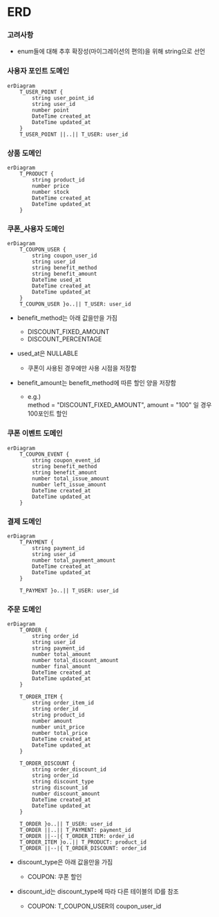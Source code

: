 # ERD
### 고려사항
* enum들에 대해 추후 확장성(마이그레이션의 편의)을 위해 string으로 선언

### 사용자 포인트 도메인
```mermaid
erDiagram
    T_USER_POINT {
        string user_point_id
        string user_id
        number point
        DateTime created_at
        DateTime updated_at
    }
    T_USER_POINT ||..|| T_USER: user_id 
```

### 상품 도메인
```mermaid
erDiagram
    T_PRODUCT {
        string product_id
        number price
        number stock 
        DateTime created_at
        DateTime updated_at
    }
```

### 쿠폰_사용자 도메인
```mermaid
erDiagram
    T_COUPON_USER {
        string coupon_user_id
        string user_id
        string benefit_method 
        string benefit_amount
        DateTime used_at
        DateTime created_at
        DateTime updated_at
    }
    T_COUPON_USER }o..|| T_USER: user_id 
```
* benefit_method는 아래 값을만을 가짐 
    * DISCOUNT_FIXED_AMOUNT
    * DISCOUNT_PERCENTAGE
* used_at은 NULLABLE 
    * 쿠폰이 사용된 경우에만 사용 시점을 저장함 

* benefit_amount는 benefit_method에 따른 할인 양을 저장함
    * e.g.) <br>
    method = "DISCOUNT_FIXED_AMOUNT", amount = "100" 일 경우<br>
    100포인트 할인



### 쿠폰 이벤트 도메인
```mermaid
erDiagram
    T_COUPON_EVENT {
        string coupon_event_id
        string benefit_method 
        string benefit_amount
        number total_issue_amount
        number left_issue_amount
        DateTime created_at
        DateTime updated_at
    }
```

###  결제 도메인
```mermaid
erDiagram
    T_PAYMENT {
        string payment_id
        string user_id
        number total_payment_amount 
        DateTime created_at
        DateTime updated_at
    }

    T_PAYMENT }o..|| T_USER: user_id 
```

### 주문 도메인   
```mermaid
erDiagram
    T_ORDER {
        string order_id
        string user_id
        string payment_id
        number total_amount
        number total_discount_amount
        number final_amount
        DateTime created_at
        DateTime updated_at
    }
    
    T_ORDER_ITEM {
        string order_item_id
        string order_id
        string product_id
        number amount 
        number unit_price
        number total_price
        DateTime created_at
        DateTime updated_at
    }

    T_ORDER_DISCOUNT {
        string order_discount_id
        string order_id
        string discount_type
        string discount_id
        number discount_amount
        DateTime created_at
        DateTime updated_at
    }

    T_ORDER }o..|| T_USER: user_id 
    T_ORDER ||..|| T_PAYMENT: payment_id 
    T_ORDER ||--|{ T_ORDER_ITEM: order_id
    T_ORDER_ITEM }o..|| T_PRODUCT: product_id 
    T_ORDER ||--|{ T_ORDER_DISCOUNT: order_id
```

* discount_type은 아래 값을만을 가짐
    * COUPON: 쿠폰 할인

* discount_id는 discount_type에 따라 다른 테이블의 ID를 참조
    * COUPON: T_COUPON_USER의 coupon_user_id

